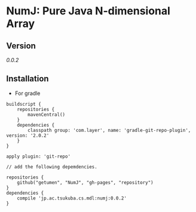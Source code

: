 # NumJ: Pure Java N-dimensional Array 

## Version
*0.0.2*

## Installation

- For gradle
```$gradle
buildscript {
    repositories {
        mavenCentral()
    }
    dependencies {
        classpath group: 'com.layer', name: 'gradle-git-repo-plugin', version: '2.0.2'
    }
}

apply plugin: 'git-repo'

// add the following depemdencies.

repositories {
    github("getumen", "NumJ", "gh-pages", "repository")
}
dependencies {
    compile 'jp.ac.tsukuba.cs.mdl:numj:0.0.2'
}

```